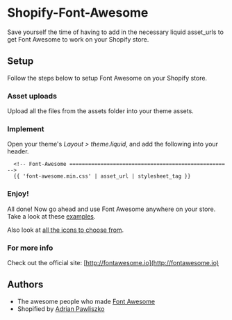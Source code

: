 # Shopify-Font-Awesome

Save yourself the time of having to add in the necessary liquid asset_urls to get Font Awesome to work on your Shopify store.

## Setup

Follow the steps below to setup Font Awesome on your Shopify store.

### Asset uploads

Upload all the files from the assets folder into your theme assets.

### Implement

Open your theme's _Layout > theme.liquid_, and add the following into your header.

```liquid
  <!-- Font-Awesome ================================================== -->
  {{ 'font-awesome.min.css' | asset_url | stylesheet_tag }}
```

### Enjoy!

All done! Now go ahead and use Font Awesome anywhere on your store. Take a look at these [examples](http://fortawesome.github.io/Font-Awesome/examples/).

Also look at [all the icons to choose from](http://fortawesome.github.io/Font-Awesome/icons/).

### For more info

Check out the official site: [http://fontawesome.io](http://fontawesome.io)

## Authors

- The awesome people who made [Font Awesome](https://github.com/FortAwesome/Font-Awesome)
- Shopified by [Adrian Pawliszko](http://nairda.ca)
